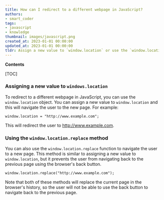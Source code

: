 ```yaml
---
title: How can I redirect to a different webpage in JavaScript?
authors:
- smart_coder
tags:
- javascript
- knowledge
thumbnail: images/javascript.png
created_at: 2023-01-01 00:00:00
updated_at: 2023-01-01 00:00:00
tldr: Assign a new value to `window.location` or use the `window.location.replace` method
---
```


**Contents**

[TOC]

### Assigning a new value to `windows.location`

To redirect to a different webpage in JavaScript, you can use the `window.location` object. You can assign a new value to `window.location` and this will navigate the user to the new page. For example:

```JS
window.location = "http://www.example.com";
```

This will redirect the user to http://www.example.com.

### Using the `window.location.replace` method

You can also use the `window.location.replace` function to navigate the user to a new page. This method is similar to assigning a new value to `window.location`, but it prevents the user from navigating back to the previous page using the browser's back button.

```JS
window.location.replace("http://www.example.com");
```

Note that both of these methods will replace the current page in the browser's history, so the user will not be able to use the back button to navigate back to the previous page.
